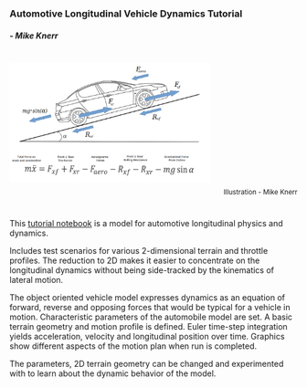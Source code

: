 ### Automotive Longitudinal Vehicle Dynamics Tutorial
##### - Mike Knerr 


#
<div>
<img src="longitudinal-car-v0.06.png" alt="car" width="70%"/>
<div align="right"><sub>Illustration - Mike Knerr</sub></div>
</div>

# 

This [tutorial notebook](Longitudinal_Vehicle_Model.ipynb) is a model for automotive longitudinal physics and dynamics. 

Includes test scenarios for various 2-dimensional terrain and throttle profiles. The reduction to 2D makes
it easier to concentrate on the longitudinal dynamics without being side-tracked by the kinematics of lateral motion.

The object oriented vehicle model expresses dynamics as an equation of forward, reverse
and opposing forces that would be typical for a vehicle in motion. Characteristic
parameters of the automobile model are set. A basic terrain geometry and motion profile is
defined. Euler time-step integration yields acceleration, velocity and longitudinal 
position over time. Graphics show different aspects of the motion plan when run is completed.

The parameters, 2D terrain geometry can be changed and experimented with to learn about 
the dynamic behavior of the model.








